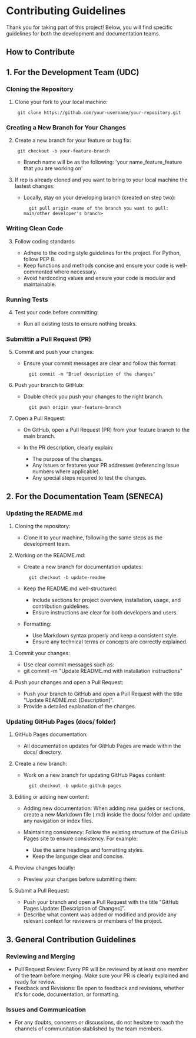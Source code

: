 # Contributing Guidelines
Thank you for taking part of this project! Below, you will find specific guidelines for both the development and documentation teams.

## How to Contribute

## 1. For the Development Team (UDC)

### Cloning the Repository 

1. Clone your fork to your local machine:

        git clone https://github.com/your-username/your-repository.git

### Creating a New Branch for Your Changes 

2. Create a new branch for your feature or bug fix:

        git checkout -b your-feature-branch

    - Branch name will be as the following: 'your name_feature_feature that you are working on'

3. If rep is already cloned and you want to bring to your local machine the lastest changes:

    - Locally, stay on your developing branch (created on step two):

            git pull origin <name of the branch you want to pull: main/other developer's branch>

### Writing Clean Code 

3. Follow coding standards:

    - Adhere to the coding style guidelines for the project. For Python, follow PEP 8.
    - Keep functions and methods concise and ensure your code is well-commented where necessary.
    - Avoid hardcoding values and ensure your code is modular and maintainable.

### Running Tests 
    
4. Test your code before committing:

    - Run all existing tests to ensure nothing breaks.

### Submittin a Pull Request (PR) 

5. Commit and push your changes:

    - Ensure your commit messages are clear and follow this format:

            git commit -m "Brief description of the changes"

6. Push your branch to GitHub:

    - Double check you push your changes to the right branch.

            git push origin your-feature-branch

7. Open a Pull Request:

    - On GitHub, open a Pull Request (PR) from your feature branch to the main branch.
    - In the PR description, clearly explain:

        - The purpose of the changes.
        - Any issues or features your PR addresses (referencing issue numbers where applicable).
        - Any special steps required to test the changes.



## 2. For the Documentation Team (SENECA)

### Updating the README.md 

1. Cloning the repository:

    - Clone it to your machine, following the same steps as the development team.

2. Working on the README.md:

    - Create a new branch for documentation updates:

            git checkout -b update-readme
            
    - Keep the README.md well-structured:

        - Include sections for project overview, installation, usage, and contribution guidelines.
        - Ensure instructions are clear for both developers and users.

    - Formatting:

        - Use Markdown syntax properly and keep a consistent style.
        - Ensure any technical terms or concepts are correctly explained.

3. Commit your changes:

    - Use clear commit messages such as:
    - git commit -m "Update README.md with installation instructions"

4. Push your changes and open a Pull Request:

    - Push your branch to GitHub and open a Pull Request with the title "Update README.md: [Description]".
    - Provide a detailed explanation of the changes.


### Updating GitHub Pages (docs/ folder) 

1. GitHub Pages documentation:

    - All documentation updates for GitHub Pages are made within the docs/ directory.

2. Create a new branch:

    - Work on a new branch for updating GitHub Pages content:

            git checkout -b update-github-pages

3. Editing or adding new content:

    - Adding new documentation: When adding new guides or sections, create a new Markdown file (.md) 
      inside the docs/ folder and update any navigation or index files.

    - Maintaining consistency: Follow the existing structure of the GitHub Pages site to ensure consistency. For example:
        - Use the same headings and formatting styles.
        - Keep the language clear and concise.


4. Preview changes locally:

    - Preview your changes before submitting them:

5. Submit a Pull Request:

    - Push your branch and open a Pull Request with the title "GitHub Pages Update: [Description of Changes]".
    - Describe what content was added or modified and provide any relevant context for reviewers or members of the project.


## 3. General Contribution Guidelines

### Reviewing and Merging

- Pull Request Review: Every PR will be reviewed by at least one member of the team before merging. Make sure your PR is clearly explained and ready for review.
- Feedback and Revisions: Be open to feedback and revisions, whether it's for code, documentation, or formatting.

### Issues and Communication 

- For any doubts, concerns or discussions, do not hesitate to reach the channels of communitation stablished by the team members.